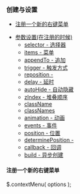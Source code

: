 ### 创建与设置 ###
- [注册一个新的右键菜单](#register-new-contextmenu)
+ [参数设置(在注册的时候)](#options-at-registration)
    - [selector - 选择器](#selector)
    - [items - 菜单](#items)
    - [appendTo - 追加](#appendto)
    - [trigger - 触发方式](#trigger)
    - [reposition - ](#reposition)
    - [delay - 延时](#delay)
    - [autoHide - 自动隐藏](#autohide)
    - [zIndex - 堆叠顺序](#zindex)
    - [className](#classname)
    - [classNames](#classnames)
    - [animation - 动画](#animation)
    - [events - 事件](#events)
    - [position - 位置](#position)
    - [determinePosition - ](#determineposition)
    - [callback - 回调](#callback)
    - [build - 异步创建](#build)
<h4 id="register-new-contextmenu">注册一个新的右键菜单</h4>
	$.contextMenu( options );